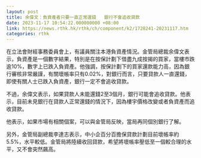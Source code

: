 ```yaml
---
layout: post
title: 余偉文：負資產者只要一直正常還錢   銀行不會追收貸款
date: 2023-11-17 10:54:22.000000000 +08:00
link: https://news.rthk.hk/rthk/ch/component/k2/1728241-20231117.htm
categories: rthk
---
```


在立法會財經事務委員會上，有議員關注本港負資產情況。金管局總裁余偉文表示，負資產是一個數字結果，特別是在按保計劃下借盡九成按揭的買家，當樓市跌逾10%，數字上已跌入負資產。他強調，按保計劃下的買家還款能力高，因為銀行審核非常嚴謹，有關壞帳率只有0.02%，對銀行而言，只要貸款人一直還錢，即使有關人士已跌入負資產，銀行一定不會追收貸款。

不過，余偉文表示，如果貸款人未能還錢2至3個月，銀行可能會追收貸款。他表示，目前未見銀行在貸款人正常還錢的情況下，因為樓宇價格改變或者負資產而追收貸款。

他表示，如果市場有相關個案，可以與金管局反映，當局再同個別銀行了解。

另外，金管局副總裁李達志表示，中小企百分百擔保貸款計劃目前壞帳率約5.5%，水平較低。金管局將陸續收回貸款，希望將壞帳率壓低至一個較合理的水平，又不會突然飆高。
